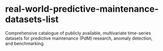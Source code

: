 # real-world-predictive-maintenance-datasets-list
Comprehensive catalogue of publicly available, multivariate time-series datasets for predictive maintenance (PdM) research, anomaly detection, and benchmarking.
